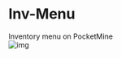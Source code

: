 # Inv-Menu
Inventory menu on PocketMine
<br>
![img](https://cs7059.vk.me/c604319/v604319434/3dda5/a3zB65RU3oM.jpg)
